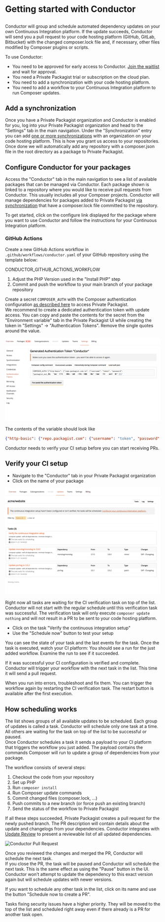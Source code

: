 # Getting started with Conductor
##

Conductor will group and schedule automated dependency updates on your own Continuous Integration platform. If the update succeeds, Conductor will send you a pull request to your code hosting platform (GitHub, GitLab, Bitbucket) with the changed composer.lock file and, if necessary, other files modified by Composer plugins or scripts.

To use Conductor:

- You need to be approved for early access to Conductor. [Join the waitlist](/features/conductor) and wait for approval.
- You need a Private Packagist trial or subscription on the cloud plan.
- You need to add a synchronization with your code hosting platform.
- You need to add a workflow to your Continuous Integration platform to run Composer updates.

## Add a synchronization

Once you have a Private Packagist organization and Conductor is enabled for you, log into your Private Packagist organization and head to the "Settings" tab in the main navigation.
Under the "Synchronization" entry you can add [one or more synchronizations](/features/integration-github-bitbucket-gitlab.md) with an organization on your code hosting platform.
This is how you grant us access to your repositories. Once done we will automatically add any repository with a composer.json file in the root directory as a package to Private Packagist.

## Configure Conductor for your packages

Access the "Conductor" tab in the main navigation to see a list of available packages that can be managed via Conductor.
Each package shown is linked to a repository where you would like to receive pull requests from Conductor. This usually includes all your Composer projects.
Conductor will manage dependencies for packages added to Private Packagist [via synchronization](/features/integration-github-bitbucket-gitlab.md) that have a composer.lock file committed to the repository.

To get started, click on the configure link displayed for the package where you want to use Conductor and follow the instructions for your Continuous Integration platform.

### GitHub Actions

Create a new GitHub Actions workflow in `.github/workflows/conductor.yaml` of your GitHub repository using the template below:

CONDUCTOR_GITHUB_ACTIONS_WORKFLOW

1. Adjust the PHP Version used in the "Install PHP" step
2. Commit and push the workflow to your main branch of your package repository

Create a secret `COMPOSER_AUTH` with the Composer authentication configuration [as described here](https://getcomposer.org/doc/articles/authentication-for-private-packages.md#authentication-using-the-composer-auth-environment-variable) to access Private Packagist.  
We recommend to create a dedicated authentication token with update access. You can copy and paste the contents for the secret from the "Environment variable" tab in the Private Packagist UI while creating the token in "Settings" -> "Authentication Tokens". Remove the single quotes around the value.

![Create Authentication Token](/Resources/public/img/docs/conductor/authentication-token.png)

The contents of the variable should look like

```json
{"http-basic": {"repo.packagist.com": {"username": "token", "password": "packagist_out_73a81c..." }}}
```

Conductor needs to verify your CI setup before you can start receiving PRs.

## Verify your CI setup

- Navigate to the "Conductor" tab in your Private Packagist organization
- Click on the name of your package

![Task list with verification task](/Resources/public/img/docs/conductor/verification-task-list.png)

Right now all tasks are waiting for the CI verification task on top of the list. Conductor will not start with the regular schedule until this verification task was successful.
The verification task will only execute `composer update nothing` and will not result in a PR to be sent to your code hosting platform.

- Click on the task "Verify the continuous integration setup"
- Use the "Schedule now" button to test your setup

You can see the state of your task and the last events for the task. Once the task is executed, watch your CI platform:
You should see a run for the just added workflow. Examine the run to see if it succeeded.

If it was successful your CI configuration is verified and complete. Conductor will trigger your workflow with the next task in the list. This time it will send a pull request.

When you run into errors, troubleshoot and fix them. You can trigger the workflow again by restarting the CI verification task. The restart button is available after the first execution.

## How scheduling works

The list shows groups of all available updates to be scheduled. Each group of updates is called a task. Conductor will schedule only one task at a time. All others are waiting for the task on top of the list to be successful or paused.  
Once Conductor schedules a task it sends a payload to your CI platform that triggers the workflow you just added. The payload contains the commands Composer will run to update a group of dependencies from your package.

The workflow consists of several steps:

1. Checkout the code from your repository
2. Set up PHP
3. Run `composer install`
4. Run Composer update commands
5. Commit changed files (composer.lock, ...)
6. Push commits to a new branch (or force push an existing branch)
7. Send the status of the workflow to Private Packagist

If all these steps succeeded, Private Packagist creates a pull request for the newly pushed branch. The PR description will contain details about the update and changelogs from your dependencies. Conductor integrates with [Update Review](https://packagist.com/features/update-review) to present a reviewable list of all updated dependencies.

![Conductor Pull Request](https://packagist.com/img/features/auto-updates/merged-PR-for-a-security-updated.png)

Once you reviewed the changes and merged the PR, Conductor will schedule the next task.      
If you close the PR, the task will be paused and Conductor will schedule the next task. This is the same effect as using the "Pause" button in the UI. Conductor won't attempt to update the dependency to this exact version again but will schedule updates with newer versions.

If you want to schedule any other task in the list, click on its name and use the button "Schedule now to create a PR".

Tasks fixing security issues have a higher priority. They will be moved to the top of the list and scheduled right away even if there already is a PR for another task open.

